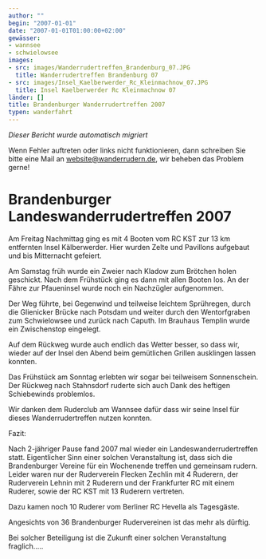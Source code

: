 ```yaml
---
author: ""
begin: "2007-01-01"
date: "2007-01-01T01:00:00+02:00"
gewässer:
- wannsee
- schwielowsee
images:
- src: images/Wanderrudertreffen_Brandenburg_07.JPG
  title: Wanderrudertreffen Brandenburg 07
- src: images/Insel_Kaelberwerder_Rc_Kleinmachnow_07.JPG
  title: Insel Kaelberwerder Rc Kleinmachnow 07
länder: []
title: Brandenburger Wanderrudertreffen 2007
typen: wanderfahrt
---
```



*Dieser Bericht wurde automatisch migriert*

Wenn Fehler auftreten oder links nicht funktionieren, dann schreiben Sie bitte eine Mail an website@wanderrudern.de, wir beheben das Problem gerne!



# Brandenburger Landeswanderrudertreffen 2007


Am Freitag Nachmittag ging es mit 4 Booten vom RC KST zur 13 km entfernten Insel Kälberwerder. Hier wurden Zelte und Pavillons aufgebaut und bis Mitternacht gefeiert.

Am Samstag früh wurde ein Zweier nach Kladow zum Brötchen holen geschickt. Nach dem Frühstück ging es dann mit allen Booten los. An der Fähre zur Pfaueninsel wurde noch ein Nachzügler aufgenommen.

Der Weg führte, bei Gegenwind und teilweise leichtem Sprühregen, durch die Glienicker Brücke nach Potsdam und weiter durch den Wentorfgraben zum Schwielowsee und zurück nach Caputh. Im Brauhaus Templin wurde ein Zwischenstop eingelegt.

Auf dem Rückweg wurde auch endlich das Wetter besser, so dass wir, wieder auf der Insel den Abend beim gemütlichen Grillen ausklingen lassen konnten.

Das Frühstück am Sonntag erlebten wir sogar bei teilweisem Sonnenschein. Der Rückweg nach Stahnsdorf ruderte sich auch Dank des heftigen Schiebewinds problemlos.

Wir danken dem Ruderclub am Wannsee dafür dass wir seine Insel für dieses Wanderrudertreffen nutzen konnten.

Fazit:

Nach 2-jähriger Pause fand 2007 mal wieder ein Landeswanderrudertreffen statt. Eigentlicher Sinn einer solchen Veranstaltung ist, dass sich die Brandenburger Vereine für ein Wochenende treffen und gemeinsam rudern. Leider waren nur der Ruderverein Flecken Zechlin mit 4 Ruderern, der Ruderverein Lehnin mit 2 Ruderern und der Frankfurter RC mit einem Ruderer, sowie der RC KST mit 13 Ruderern vertreten.

Dazu kamen noch 10 Ruderer vom Berliner RC Hevella als Tagesgäste.

Angesichts von 36 Brandenburger Rudervereinen ist das mehr als dürftig.

Bei solcher Beteiligung ist die Zukunft einer solchen Veranstaltung fraglich.....
